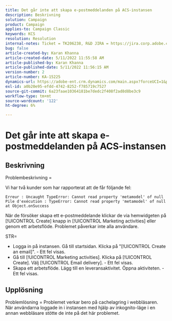 ```yaml
---
title: Det går inte att skapa e-postmeddelanden på ACS-instansen
description: Beskrivning
solution: Campaign
product: Campaign
applies-to: Campaign Classic
keywords: KCS
resolution: Resolution
internal-notes: Ticket = TK206238, R&D JIRA = https://jira.corp.adobe.com/browse/CAMP-39887
bug: false
article-created-by: Karan Khanna
article-created-date: 5/11/2022 11:55:58 AM
article-published-by: Karan Khanna
article-published-date: 5/11/2022 11:56:15 AM
version-number: 2
article-number: KA-15225
dynamics-url: https://adobe-ent.crm.dynamics.com/main.aspx?forceUCI=1&pagetype=entityrecord&etn=knowledgearticle&id=61b7974e-21d1-ec11-a7b5-00224809c556
exl-id: a0b20e95-efdd-4742-8252-f785719c7527
source-git-commit: 6a23faae10364181be7dedc2f408f2ad8d8be3c9
workflow-type: tm+mt
source-wordcount: '122'
ht-degree: 6%

---
```


# Det går inte att skapa e-postmeddelanden på ACS-instansen

## Beskrivning


Problembeskrivning =

Vi har två kunder som har rapporterat att de får följande fel:

```
Erreur : Uncaught TypeError: Cannot read property 'metamodel' of null
Pile d'exécution : TypeError: Cannot read property 'metamodel' of null
at Object.onSuccess
```

När de försöker skapa ett e-postmeddelande klickar de via hemwidgeten på [!UICONTROL Create] knapp in [!UICONTROL Marketing activities] eller genom ett arbetsflöde.
Problemet påverkar inte alla användare.



STR=

- Logga in på instansen. Gå till startsidan. Klicka på &quot;[!UICONTROL Create an email]&quot;. - Ett fel visas.
- Gå till [!UICONTROL Marketing activities]. Klicka på [!UICONTROL Create]. Välj [!UICONTROL Email delivery]. - Ett fel visas.
- Skapa ett arbetsflöde. Lägg till en leveransaktivitet. Öppna aktiviteten. - Ett fel visas.



## Upplösning


Problemlösning = Problemet verkar bero på cachelagring i webbläsaren. När användarna loggade in i instansen med hjälp av inkognito-läge i en annan webbläsare stötte de inte på det här problemet.
